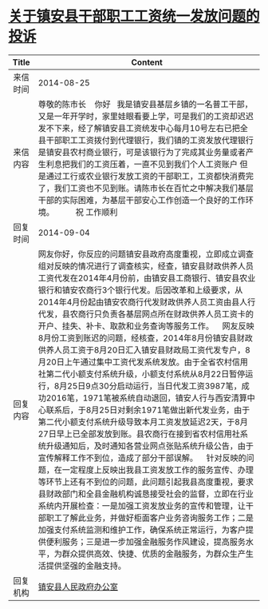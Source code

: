 # <a href="http://www.shangluo.gov.cn/zmhd/ldxxxx.jsp?urltype=leadermail.LeaderMailContentUrl&wbtreeid=1112&leadermailid=2668">关于镇安县干部职工工资统一发放问题的投诉</a>
| Title |                                                                                                                                                                                                                                                                                                                                                                            Content                                                                                                                                                                                                                                                                                                                                                                             |
|:-----:|----------------------------------------------------------------------------------------------------------------------------------------------------------------------------------------------------------------------------------------------------------------------------------------------------------------------------------------------------------------------------------------------------------------------------------------------------------------------------------------------------------------------------------------------------------------------------------------------------------------------------------------------------------------------------------------------------------------------------------------------------------------|
| 来信时间  | 2014-08-25                                                                                                                                                                                                                                                                                                                                                                                                                                                                                                                                                                                                                                                                                                                                                     |
| 来信内容  | 尊敬的陈市长    你好   我是镇安县基层乡镇的一名普工干部，又是一年开学时，家里娃眼看要上学，可是我们的工资却迟迟发不下来，经了解镇安县工资统发中心每月10号左右已把全县干部职工工资拨付到代理银行，我们镇的工资发放代理银行是镇安县农村商业银行，可是该银行为了完成其业务量或者产生利息把我们的工资压着，一直不见到我们个人工资账户 但是通过工行或农业银行发放工资的干部职工，工资都快消费完了，我们工资也不见到账。请陈市长在百忙之中解决我们基层干部的实际困难，为基层干部安心工作创造一个良好的工作环境。          祝 工作顺利                                                                                                                                                                                                                                                                                                                                                                                                                                                                                     |
| 回复时间  | 2014-09-04                                                                                                                                                                                                                                                                                                                                                                                                                                                                                                                                                                                                                                                                                                                                                     |
| 回复内容  | 网友你好，你反应的问题镇安县政府高度重视，立即成立调查组对反映的情况进行了调查核实，经查，镇安县财政供养人员工资代发在2014年4月份前，由镇安县工商银行、镇安县农业银行和镇安农商行3个银行代发。后因改革和上级要求，从2014年4月份起由镇安农商行代发财政供养人员工资由县人行代发，县农商行只负责各基层网点所在财政供养人员工资卡的开户、挂失、补卡、取款和业务查询等服务工作。    网友反映8月份工资到账迟的问题，经核查，2014年8月份镇安县财政供养人员工资于8月20日汇入镇安县财政局工资代发专户，8月20日上午通过集中工资代发系统发放。由于全省农村信用社第二代小额支付系统升级，小额支付系统从8月22日暂停运行，8月25日9点30分启动运行，当日代发工资3987笔，成功2016笔，1971笔被系统自动退回，镇安人行与西安清算中心联系后，于8月25日对剩余1971笔做出新代发业务，由于第二代小额支付系统升级导致本月工资发放延迟2天，于8月27日早上已全部发放到账。县农商行在接到省农村信用社系统升级通知后，及时通知各营业网点张贴系统升级公告，由于宣传解释工作不到位，造成了部分干部误解。    针对反映的问题，在一定程度上反映出我县工资发放工作的服务宣传、办理等环节上还有不到位的问题，此问题引起我县高度重视，要求县财政部门和全县金融机构诚恳接受社会的监督，立即在行业系统内开展检查：一是加强工资发放业务的宣传和管理，让干部职工了解此业务，并做好柜面客户业务咨询服务工作；二是加强支付系统监测和维护工作，确保系统正常运行，为客户提供便利服务；三是进一步加强金融服务作风建设，提高服务水平，为群众提供高效、快捷、优质的金融服务，为群众生产生活提供坚强的金融支持。 |
| 回复机构  | <a href="../../category/agencies/镇安县人民政府办公室.md">镇安县人民政府办公室</a>                                                                                                                                                                                                                                                                                                                                                                                                                                                                                                                                                                                                                                                                                                 |